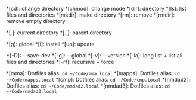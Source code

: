 *[cd]:      change directory
*[chmod]:   change mode
*[dir]:     directory
*[ls]:      list files and directories
*[mkdir]:   make directory
*[rm]:      remove
*[rmdir]:   remove empty directory

*[.]:       current directory
*[..]:      parent directory

*[g]:       global
*[i]:       install
*[up]:      update

*[-D]:      --save-dev
*[-g]:      --global
*[-v]:      --version
*[-la]:     long list + list all files and directories
*[-rf]:     recursive + force

*[mma]:     Dotfiles alias: `cd ~/Code/mma.local`
*[mapps]:   Dotfiles alias: `cd ~/Code/mapps.local`
*[cmp]:     Dotfiles alias: `cd ~/Code/cmp.local`
*[nmdad2]:  Dotfiles alias: `cd ~/Code/nmdad2.local`
*[nmdad3]:  Dotfiles alias: `cd ~/Code/nmdad3.local`
